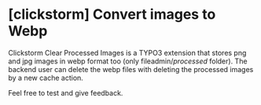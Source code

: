 # [clickstorm] Convert images to Webp

Clickstorm Clear Processed Images is a TYPO3 extension that stores png and jpg images in webp format too (only fileadmin/_processed_ folder). The backend user can delete the webp files with deleting the processed images by a new cache action.

Feel free to test and give feedback. 



